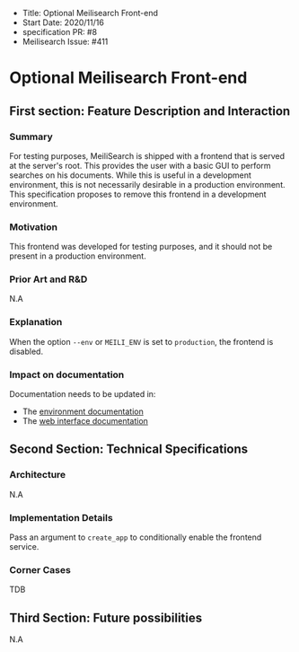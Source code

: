 - Title: Optional Meilisearch Front-end
- Start Date: 2020/11/16
- specification PR: #8
- Meilisearch Issue: #411

# Optional Meilisearch Front-end

## First section: Feature Description and Interaction

### Summary

For testing purposes, MeiliSearch is shipped with a frontend that is served at the server's root. This provides the user with a basic GUI to perform searches on his documents. While this is useful in a development environment, this is not necessarily desirable in a production environment. This specification proposes to remove this frontend in a development environment.

### Motivation

This frontend was developed for testing purposes, and it should not be present in a production environment.

### Prior Art and R&D

N.A

### Explanation

When the option `--env` or `MEILI_ENV` is set to `production`, the frontend is disabled.

### Impact on documentation

Documentation needs to be updated in:

- The [environment documentation](https://docs.meilisearch.com/guides/advanced_guides/configuration.html#environment)
- The [web interface documentation](https://docs.meilisearch.com/guides/advanced_guides/web_interface.html#web-interface)

## Second Section: Technical Specifications

### Architecture

N.A

### Implementation Details

Pass an argument to `create_app` to conditionally enable the frontend service.

### Corner Cases

TDB

## Third Section: Future possibilities
N.A
